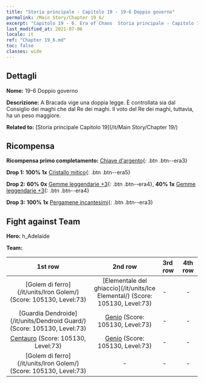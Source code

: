 ```yaml
---
title: "Storia principale - Capitolo 19 - 19-6 Doppio governo"
permalink: /Main Story/Chapter 19_6/
excerpt: "Capitolo 19 - 6. Era of Chaos  Storia principale - Capitolo 19_6. 19-6 Doppio governo"
last_modified_at: 2021-07-06
locale: it
ref: "Chapter 19_6.md"
toc: false
classes: wide
---
```


## Dettagli

 **Nome:** 19-6 Doppio governo

 **Descrizione:** A Bracada vige una doppia legge. È controllata sia dal Consiglio dei maghi che dal Re dei maghi. Il voto del Re dei maghi, tuttavia, ha un peso maggiore.

 **Related to:** [Storia principale Capitolo 19](/it/Main Story/Chapter 19/)

## Ricompensa

 **Ricompensa primo completamento:** [Chiave d'argento](/ItemsIT/con_693/){: .btn .btn--era3}

 **Drop 1:** **100% 1x** [Cristallo mitico](/ItemsIT/mat_66/){: .btn .btn--era5}

 **Drop 2:** **60% 0x** [Gemme leggendarie +3](/ItemsIT/mat_58/){: .btn .btn--era4}, **40% 1x** [Gemme leggendarie +3](/ItemsIT/mat_58/){: .btn .btn--era4}

 **Drop 3:** **100% 1x** [Pergamene incantesimi](/ItemsIT/con_694/){: .btn .btn--era3}


## Fight against Team
 **Hero:** h_Adelaide

 **Team:**


  | 1st row | 2nd row | 3rd row | 4th row |
  |:----:|:----:|:----|:----:|
  | [Golem di ferro](/it/units/Iron Golem/) (Score: 105130, Level:73)  | [Elementale del ghiaccio](/it/units/Ice Elemental/) (Score: 105130, Level:73)  | - | - |
  | [Guardia Dendroide](/it/units/Dendroid Guard/) (Score: 105130, Level:73)  | [Genio](/it/units/Genie/) (Score: 105130, Level:73)  | - | - |
  | [Centauro](/it/units/Centaur/) (Score: 105130, Level:73)  | [Genio](/it/units/Genie/) (Score: 105130, Level:73)  | - | - |
  | [Golem di ferro](/it/units/Iron Golem/) (Score: 105130, Level:73)  | - | - | - |


